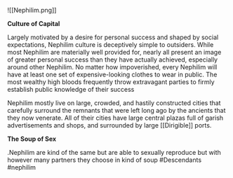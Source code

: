 ![[Nephilim.png]]

**Culture of Capital**

Largely motivated by a desire for personal success and shaped by social expectations, Nephilim culture is deceptively simple to outsiders. While most Nephilim are materially well provided for, nearly all present an image of greater personal success than they have actually achieved, especially around other Nephilim. No matter how impoverished, every Nephilim will have at least one set of expensive-looking clothes to wear in public. The most wealthy high bloods frequently throw extravagant parties to firmly establish public knowledge of their success

Nephilim mostly live on large, crowded, and hastily constructed
cities that carefully surround the remnants that were left long ago by the ancients that they now venerate. All of their cities have large central plazas full of garish advertisements and shops, and surrounded by large [[Dirigible]] ports.



**The Soup of Sex**

.Nephilim are kind of the same but are able to sexually reproduce but with however many partners they choose in kind of soup
#Descendants #nephilim  